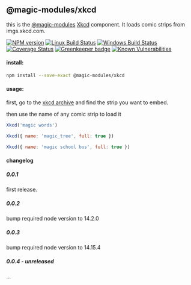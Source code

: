 ## @magic-modules/xkcd

this is the [@magic-modules](https://github.com/magic-modules)
[Xkcd](https://xckd.com) component. It loads comic strips from imgs.xkcd.com.

[![NPM version][npm-image]][npm-url]
[![Linux Build Status][travis-image]][travis-url]
[![Windows Build Status][appveyor-image]][appveyor-url]
[![Coverage Status][coveralls-image]][coveralls-url]
[![Greenkeeper badge][greenkeeper-image]][greenkeeper-url]
[![Known Vulnerabilities][snyk-image]][snyk-url]

#### install:
```bash
npm install --save-exact @magic-modules/xkcd
```

#### usage:
first, go to the
[xkcd archive](https://xkcd.com/archive/)
and find the strip you want to embed.

then use the name of any comic strip to load it

```javascript
Xkcd('magic words')
```

```javascript
Xkcd({ name: 'magic_tree', full: true })
```

```javascript
Xkcd({ name: 'magic school bus', full: true })
```

#### changelog

##### 0.0.1
first release.

##### 0.0.2
bump required node version to 14.2.0

##### 0.0.3 
bump required node version to 14.15.4

##### 0.0.4 - unreleased
...

[npm-image]: https://img.shields.io/npm/v/@magic-modules/xkcd.svg
[npm-url]: https://www.npmjs.com/package/@magic-modules/xkcd
[travis-image]: https://img.shields.io/travis/com/magic-modules/xkcd/master
[travis-url]: https://travis-ci.com/magic-modules/xkcd
[appveyor-image]: https://img.shields.io/appveyor/ci/magicmodules/xkcd/master.svg
[appveyor-url]: https://ci.appveyor.com/project/magicmodules/xkcd/branch/master
[coveralls-image]: https://coveralls.io/repos/github/magic-modules/xkcd/badge.svg
[coveralls-url]: https://coveralls.io/github/magic-modules/xkcd
[greenkeeper-image]: https://badges.greenkeeper.io/magic-modules/xkcd.svg
[greenkeeper-url]: https://badges.greenkeeper.io/magic-modules/xkcd.svg
[snyk-image]: https://snyk.io/test/github/magic-modules/xkcd/badge.svg
[snyk-url]: https://snyk.io/test/github/magic-modules/xkcd
